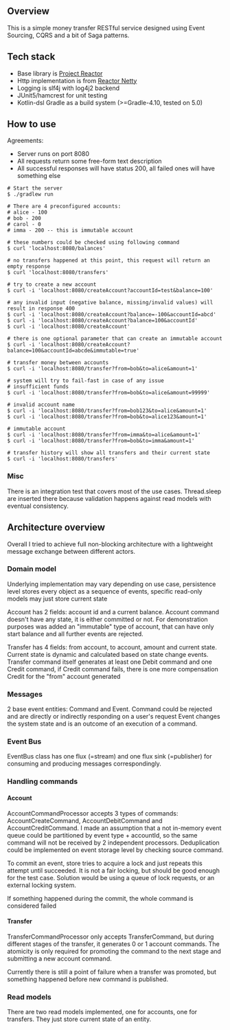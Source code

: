 ## Overview
This is a simple money transfer RESTful service designed using Event Sourcing, CQRS and a bit of Saga patterns.

## Tech stack

* Base library is [Project Reactor](http://projectreactor.io)
* Http implementation is from [Reactor Netty](https://projectreactor.io/docs/netty/release/reference/index.html)
* Logging is slf4j with log4j2 backend
* JUnit5/hamcrest for unit testing
* Kotlin-dsl Gradle as a build system (>=Gradle-4.10, tested on 5.0)

## How to use

Agreements:

* Server runs on port 8080
* All requests return some free-form text description
* All successful responses will have status 200, all failed ones will have something else

```
# Start the server
$ ./gradlew run

# There are 4 preconfigured accounts:
# alice - 100
# bob - 200
# carol - 0
# imma - 200 -- this is immutable account

# these numbers could be checked using following command
$ curl 'localhost:8080/balances'

# no transfers happened at this point, this request will return an empty response
$ curl 'localhost:8080/transfers'

# try to create a new account
$ curl -i 'localhost:8080/createAccount?accountId=test&balance=100'

# any invalid input (negative balance, missing/invalid values) will result in response 400
$ curl -i 'localhost:8080/createAccount?balance=-100&accountId=abcd'
$ curl -i 'localhost:8080/createAccount?balance=100&accountId'
$ curl -i 'localhost:8080/createAccount'

# there is one optional parameter that can create an immutable account
$ curl -i 'localhost:8080/createAccount?balance=100&accountId=abcde&immutable=true'

# transfer money between accounts
$ curl -i 'localhost:8080/transfer?from=bob&to=alice&amount=1'

# system will try to fail-fast in case of any issue
# insufficient funds
$ curl -i 'localhost:8080/transfer?from=bob&to=alice&amount=99999'

# invalid account name
$ curl -i 'localhost:8080/transfer?from=bob123&to=alice&amount=1'
$ curl -i 'localhost:8080/transfer?from=bob&to=alice123&amount=1'

# immutable account
$ curl -i 'localhost:8080/transfer?from=imma&to=alice&amount=1'
$ curl -i 'localhost:8080/transfer?from=bob&to=imma&amount=1'

# transfer history will show all transfers and their current state
$ curl -i 'localhost:8080/transfers'
```

### Misc

There is an integration test that covers most of the use cases.
Thread.sleep are inserted there because validation happens against read models with eventual consistency.

## Architecture overview

Overall I tried to achieve full non-blocking architecture with a lightweight message exchange between different actors.

### Domain model
Underlying implementation may vary depending on use case, persistence level stores every object as a sequence of events,
specific read-only models may just store current state

Account has 2 fields: account id and a current balance. Account command doesn't have any state, it is either committed or not.
For demonstration purposes was added an "immutable" type of account, that can have only start balance and all further events are rejected.

Transfer has 4 fields: from account, to account, amount and current state. Current state is dynamic and calculated based
on state change events. Transfer command itself generates at least one Debit command and one Credit command, if Credit command fails,
there is one more compensation Credit for the "from" account generated

### Messages
2 base event entities: Command and Event.
Command could be rejected and are directly or indirectly responding on a user's request
Event changes the system state and is an outcome of an execution of a command.

### Event Bus
EventBus class has one flux (=stream) and one flux sink (=publisher) for consuming and producing messages correspondingly.


### Handling commands

#### Account
AccountCommandProcessor accepts 3 types of commands: AccountCreateCommand, AccountDebitCommand and AccountCreditCommand.
I made an assumption that a not in-memory event queue could be partitioned by event type + accountId, so the same command
will not be received by 2 independent processors. Deduplication could be implemented on event storage level by checking source command.

To commit an event, store tries to acquire a lock and just repeats this attempt until succeeded. It is not a fair locking,
but should be good enough for the test case. Solution would be using a queue of lock requests, or an external locking system.

If something happened during the commit, the whole command is considered failed

#### Transfer
TransferCommandProcessor only accepts TransferCommand, but during different stages of the transfer, it generates 0 or 1
account commands. The atomicity is only required for promoting the command to the next stage and submitting a new account command.

Currently there is still a point of failure when a transfer was promoted, but something happened before new command is published.

### Read models
There are two read models implemented, one for accounts, one for transfers. They just store current state of an entity.

